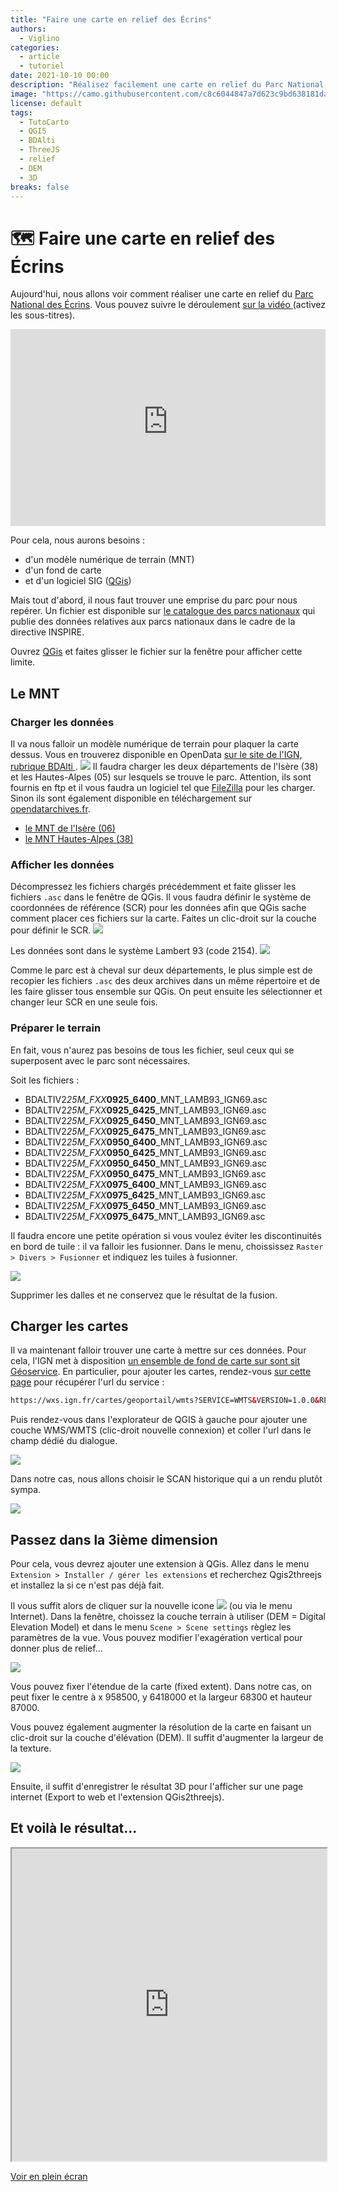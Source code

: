 ```yaml
---
title: "Faire une carte en relief des Écrins"
authors:
  - Viglino
categories:
  - article
  - tutoriel
date: 2021-10-10 00:00
description: "Réalisez facilement une carte en relief du Parc National des Écrins avec des données IGN et QGIS."
image: "https://camo.githubusercontent.com/c8c6044847a7d623c9bd638181da2e143454f3aa1cc85feb06e697e152941552/68747470733a2f2f692e696d6775722e636f6d2f4c3871384373332e706e67"
license: default
tags:
  - TutoCarto
  - QGIS
  - BDAlti
  - ThreeJS
  - relief
  - DEM
  - 3D
breaks: false
---
```


# 🗺️ Faire une carte en relief des Écrins

Aujourd'hui, nous allons voir comment réaliser une carte en relief du [Parc National des Écrins](https://fr.wikipedia.org/wiki/Parc_national_des_%C3%89crins).
Vous pouvez suivre le déroulement [sur la vidéo <i class="fa fa-youtube-play"></i>](https://youtu.be/wJjlKoSkmjY) (activez les sous-titres).

<iframe width="100%" height="315" src="https://www.youtube-nocookie.com/embed/wJjlKoSkmjY?cc_load_policy=1" title="YouTube video player" frameborder="0" allow="accelerometer; autoplay; clipboard-write; encrypted-media; gyroscope; picture-in-picture" allowfullscreen></iframe>

Pour cela, nous aurons besoins :

- d'un modèle numérique de terrain (MNT)
- d'un fond de carte
- et d'un logiciel SIG ([QGis](https://www.qgis.org/fr/site/))

Mais tout d'abord, il nous faut trouver une emprise du parc pour nous repérer. Un fichier est disponible sur [le catalogue des parcs nationaux](https://catalogue.parcnational.fr/catalogue/pne/fre/catalog.search#/metadata/b1b74e1bffa193453a75cccc39f6f304c8cc5561a03b2729092127ebf81439ff) qui publie des données relatives aux parcs nationaux dans le cadre de la directive INSPIRE.

Ouvrez [QGis](https://www.qgis.org/fr/site/) et faites glisser le fichier sur la fenêtre pour afficher cette limite.

## Le MNT

### Charger les données

Il va nous falloir un modèle numérique de terrain pour plaquer la carte dessus.
Vous en trouverez disponible en OpenData [sur le site de l'IGN, rubrique BDAlti <i class="fa fa-external-link"></i>](https://geoservices.ign.fr/bdalti).
![](https://geoservices.ign.fr/sites/default/files/2021-05/bdalti_Visuel.png)
Il faudra charger les deux départements de l'Isère (38) et les Hautes-Alpes (05) sur lesquels se trouve le parc.
Attention, ils sont fournis en ftp et il vous faudra un logiciel tel que [FileZilla](https://filezilla-project.org/) pour les charger. Sinon ils sont également disponible en téléchargement sur [opendatarchives.fr](https://files.opendatarchives.fr/professionnels.ign.fr/bdalti/).

- [le MNT de l'Isère (06) <i class="fa fa-download"></i>](https://files.opendatarchives.fr/professionnels.ign.fr/bdalti/BDALTIV2_2-0_25M_ASC_LAMB93-IGN69_D005_2021-08-04.7z)
- [le MNT Hautes-Alpes (38) <i class="fa fa-download"></i>](https://files.opendatarchives.fr/professionnels.ign.fr/bdalti/BDALTIV2_2-0_25M_ASC_LAMB93-IGN69_D038_2020-11-13.7z)

### Afficher les données

Décompressez les fichiers chargés précédemment et faite glisser les fichiers `.asc` dans le fenêtre de QGis.
Il vous faudra définir le système de coordonnées de référence (SCR) pour les données afin que QGis sache comment placer ces fichiers sur la carte. Faites un clic-droit sur la couche pour définir le SCR.
![](https://i.imgur.com/cVAmody.png)

Les données sont dans le système Lambert 93 (code 2154).
![](https://i.imgur.com/2PPPWrG.png)

Comme le parc est à cheval sur deux départements, le plus simple est de recopier les fichiers `.asc` des deux archives dans un même répertoire et de les faire glisser tous ensemble sur QGis. On peut ensuite les sélectionner et changer leur SCR en une seule fois.

### Préparer le terrain

En fait, vous n'aurez pas besoins de tous les fichier, seul ceux qui se superposent avec le parc sont nécessaires.

Soit les fichiers :

- BDALTIV2*25M_FXX***0925_6400**\_MNT_LAMB93_IGN69.asc
- BDALTIV2*25M_FXX***0925_6425**\_MNT_LAMB93_IGN69.asc
- BDALTIV2*25M_FXX***0925_6450**\_MNT_LAMB93_IGN69.asc
- BDALTIV2*25M_FXX***0925_6475**\_MNT_LAMB93_IGN69.asc
- BDALTIV2*25M_FXX***0950_6400**\_MNT_LAMB93_IGN69.asc
- BDALTIV2*25M_FXX***0950_6425**\_MNT_LAMB93_IGN69.asc
- BDALTIV2*25M_FXX***0950_6450**\_MNT_LAMB93_IGN69.asc
- BDALTIV2*25M_FXX***0950_6475**\_MNT_LAMB93_IGN69.asc
- BDALTIV2*25M_FXX***0975_6400**\_MNT_LAMB93_IGN69.asc
- BDALTIV2*25M_FXX***0975_6425**\_MNT_LAMB93_IGN69.asc
- BDALTIV2*25M_FXX***0975_6450**\_MNT_LAMB93_IGN69.asc
- BDALTIV2*25M_FXX***0975_6475**\_MNT_LAMB93_IGN69.asc

Il faudra encore une petite opération si vous voulez éviter les discontinuités en bord de tuile : il va falloir les fusionner.
Dans le menu, choississez `Raster > Divers > Fusionner` et indiquez les tuiles à fusionner.

![](https://i.imgur.com/c2UShiQ.png)

Supprimer les dalles et ne conservez que le résultat de la fusion.

## Charger les cartes

Il va maintenant falloir trouver une carte à mettre sur ces données.
Pour cela, l'IGN met à disposition [un ensemble de fond de carte sur sont sit Géoservice](https://geoservices.ign.fr/services-web-experts).
En particulier, pour ajouter les cartes, rendez-vous [sur cette page](https://geoservices.ign.fr/services-web-experts-cartes) pour récupérer l'url du service :

```html
https://wxs.ign.fr/cartes/geoportail/wmts?SERVICE=WMTS&VERSION=1.0.0&REQUEST=GetCapabilities
```

Puis rendez-vous dans l'explorateur de QGIS à gauche pour ajouter une couche WMS/WMTS (clic-droit nouvelle connexion) et coller l'url dans le champ dédié du dialogue.

![](https://i.imgur.com/H79A9nN.png)

Dans notre cas, nous allons choisir le SCAN historique qui a un rendu plutôt sympa.

![](https://i.imgur.com/yCfwagS.jpg)

## Passez dans la 3ième dimension

Pour cela, vous devrez ajouter une extension à QGis.
Allez dans le menu `Extension > Installer / gérer les extensions` et recherchez Qgis2threejs et installez la si ce n'est pas déjà fait.

Il vous suffit alors de cliquer sur la nouvelle icone ![](https://i.imgur.com/qzmotVy.png) (ou via le menu Internet).
Dans la fenêtre, choissez la couche terrain à utiliser (DEM = Digital Elevation Model) et dans le menu `Scene > Scene settings` règlez les paramètres de la vue.
Vous pouvez modifier l'exagération vertical pour donner plus de relief...

![](https://i.imgur.com/0GjwdiZ.png)

Vous pouvez fixer l'étendue de la carte (fixed extent). Dans notre cas, on peut fixer le centre à x 958500, y 6418000 et la largeur 68300 et hauteur 87000.

Vous pouvez également augmenter la résolution de la carte en faisant un clic-droit sur la couche d'élévation (DEM). Il suffit d'augmenter la largeur de la texture.

![](https://i.imgur.com/TlusqjN.png)

Ensuite, il suffit d'enregistrer le résultat 3D pour l'afficher sur une page internet (Export to web et l'extension QGis2threejs).

## Et voilà le résultat...

<iframe src="https://viglino.github.io/maps/static/PNE_coeur.html" width="100%" height="500"></iframe>

[Voir en plein écran <i class="fa fa-external-link"></i>](https://viglino.github.io/maps/static/PNE_coeur.html)
